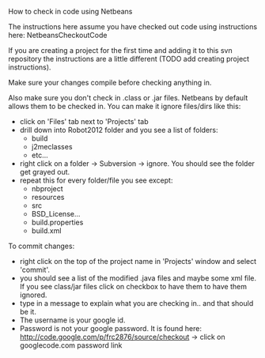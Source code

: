 How to check in code using Netbeans

The instructions here assume you have checked out code using instructions here: NetbeansCheckoutCode

If you are creating a project for the first time and adding it to this svn repository the instructions are a little different (TODO add creating project instructions).

Make sure your changes compile before checking anything in.

Also make sure you don't check in .class or .jar files.  Netbeans by default allows them to be checked in.  You can make it ignore files/dirs like this:
  * click on 'Files' tab next to 'Projects' tab
  * drill down into Robot2012 folder and you see a list of folders:
    * build
    * j2meclasses
    * etc...
  * right click on a folder -> Subversion -> ignore. You should see the folder get grayed out.
  * repeat this for every folder/file you see except:
    * nbproject
    * resources
    * src
    * BSD\_License...
    * build.properties
    * build.xml

To commit changes:
  * right click on the top of the project name in 'Projects' window and select 'commit'.
  * you should see a list of the modified .java files and maybe some xml file.  If you see class/jar files click on checkbox to have them to have them ignored.
  * type in a message to explain what you are checking in.. and that should be it.
  * The username is your google id.
  * Password is not your google password. It is found here: http://code.google.com/p/frc2876/source/checkout -> click on googlecode.com password link